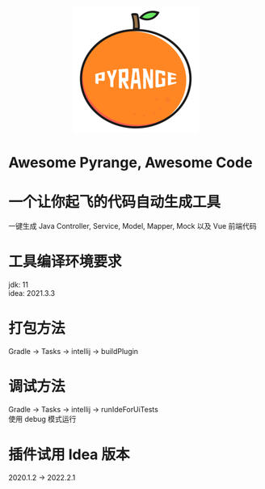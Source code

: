 <p align="center">
  <a href="https://github.com/baomidou/mybatis-plus">
   <img alt="Mybatis-Plus-Logo" src="src/main/resources/pyrange-logo.png">
  </a>
</p>

# Awesome Pyrange, Awesome Code
# 一个让你起飞的代码自动生成工具
一键生成 Java Controller, Service, Model, Mapper, Mock 以及 Vue 前端代码

# 工具编译环境要求
jdk: 11  
idea: 2021.3.3

# 打包方法
Gradle -> Tasks -> intellij -> buildPlugin

# 调试方法
Gradle -> Tasks -> intellij -> runIdeForUiTests  
使用 debug 模式运行

# 插件试用 Idea 版本
2020.1.2 -> 2022.2.1